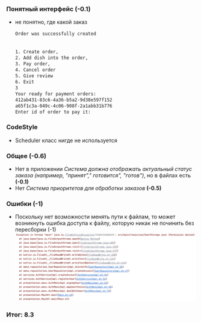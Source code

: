 ### Понятный интерфейс (-0.1)

- не понятно, где какой заказ
    ```
    Order was successfully created
    
    
    1. Create order,
    2. Add dish into the order,
    3. Pay order,
    4. Cancel order
    5. Give review
    6. Exit
    3
    Your ready for payment orders:
    412ab431-83c6-4a36-b5a2-9d38e597f152
    a65f1c3a-049c-4c06-908f-2a1abb31b776
    Enter id of order to pay it: 
    ```

### CodeStyle

- Scheduler класс нигде не используется

### Общее (-0.6)

- Нет в приложении *Система должна отображать актуальный статус заказа (например, "принят","
  готовится", "готов")*, но в файлах есть **(-0.1)**
- Нет *Система приоритетов для обработки заказов* **(-0.5)**

### Ошибки (-1)

- Поскольку нет возможности менять пути к файлам, то может возникнуть ошибка доступа к файлу,
  которую никак не починить без пересборки (-1)
  ![Gakal_Angelica_FileNotFound.png](img%2FGakal_Angelica_FileNotFound.png)

### Итог: 8.3